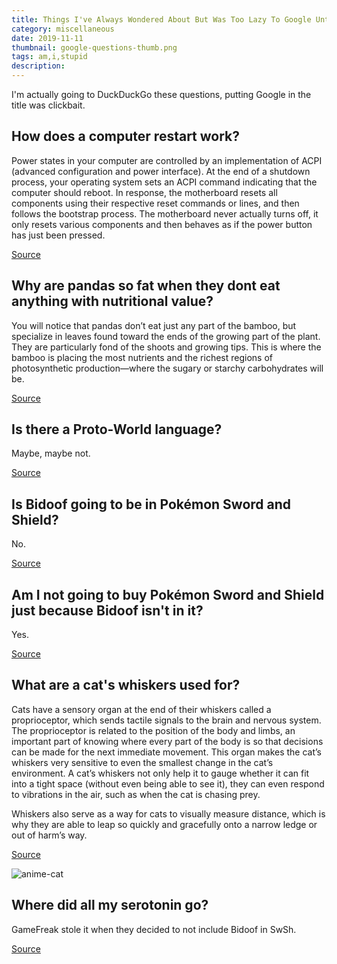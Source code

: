 ```yaml
---
title: Things I've Always Wondered About But Was Too Lazy To Google Until Now
category: miscellaneous
date: 2019-11-11
thumbnail: google-questions-thumb.png
tags: am,i,stupid
description:
---
```


I'm actually going to DuckDuckGo these questions, putting Google in the title
was clickbait.

## How does a computer restart work?

Power states in your computer are controlled by an implementation of ACPI
(advanced configuration and power interface). At the end of a shutdown
process, your operating system sets an ACPI command indicating that the
computer should reboot. In response, the motherboard resets all components
using their respective reset commands or lines, and then follows the bootstrap
process. The motherboard never actually turns off, it only resets various
components and then behaves as if the power button has just been pressed.

[Source](https://superuser.com/questions/294681/how-does-a-computer-restart-itself)

## Why are pandas so fat when they dont eat anything with nutritional value?

You will notice that pandas don’t eat just any part of the bamboo, but
specialize in leaves found toward the ends of the growing part of the plant.
They are particularly fond of the shoots and growing tips. This is where the
bamboo is placing the most nutrients and the richest regions of photosynthetic
production—where the sugary or starchy carbohydrates will be.

[Source](https://www.quora.com/Why-do-Pandas-eat-bamboo-when-it-is-nutritionally-deficient-and-requires-more-energy-to-break-down-than-it-provides)

## Is there a Proto-World language?

Maybe, maybe not.

[Source](https://en.wikipedia.org/wiki/Proto-Human_language)

## Is Bidoof going to be in Pokémon Sword and Shield?

No.

[Source](https://www.polygon.com/2019/11/4/20947933/pokemon-sword-shield-full-pokedex-cut-pokemon-nintendo-switch-game-freak)

## Am I not going to buy Pokémon Sword and Shield just because Bidoof isn't in it?

Yes.

[Source](/article/google_questions)

## What are a cat's whiskers used for?

Cats have a sensory organ at the end of their whiskers called a proprioceptor,
which sends tactile signals to the brain and nervous system. The proprioceptor
is related to the position of the body and limbs, an important part of knowing
where every part of the body is so that decisions can be made for the next
immediate movement. This organ makes the cat’s whiskers very sensitive to even
the smallest change in the cat’s environment. A cat’s whiskers not only help
it to gauge whether it can fit into a tight space (without even being able to
see it), they can even respond to vibrations in the air, such as when the cat
is chasing prey.

Whiskers also serve as a way for cats to visually measure distance, which is
why they are able to leap so quickly and gracefully onto a narrow ledge or out
of harm’s way.

[Source](https://www.petmd.com/cat/behavior/evr_ct_why_do_cats_have_whiskers)

![anime-cat](https://cdn.halcyonnouveau.xyz/blog/img/anime-cat.jpeg)

## Where did all my serotonin go?

GameFreak stole it when they decided to not include Bidoof in SwSh.

[Source](https://social.microsoft.com/Forums/en-US/d080a09c-0fa8-4759-b608-961a340eca74/where-did-all-my-emails-go)

